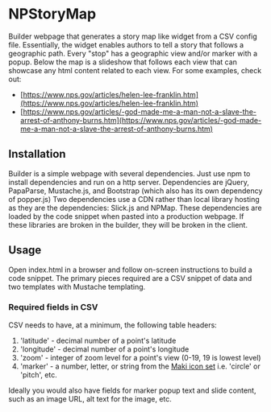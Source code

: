 # NPStoryMap
Builder webpage that generates a story map like widget from a CSV config
file.
Essentially, the widget enables authors to tell a story that follows a geographic path. Every "stop" has a geographic view and/or marker with a popup. Below the map is a slideshow that follows each view that can showcase any html content related to each view. For some examples, check out:
* [https://www.nps.gov/articles/helen-lee-franklin.htm](https://www.nps.gov/articles/helen-lee-franklin.htm)
* [https://www.nps.gov/articles/-god-made-me-a-man-not-a-slave-the-arrest-of-anthony-burns.htm](https://www.nps.gov/articles/-god-made-me-a-man-not-a-slave-the-arrest-of-anthony-burns.htm)

## Installation
Builder is a simple webpage with several dependencies. Just use npm to
install dependencies and run on a http server. Dependencies are jQuery,
PapaParse, Mustache.js, and Bootstrap (which also has its own dependency of
popper.js)
Two dependencies use a CDN rather than local library hosting as they are the
dependencies: Slick.js and NPMap. These dependencies are loaded by the code
snippet when pasted into a production webpage. If these libraries are broken
in the builder, they will be broken in the client.

## Usage
Open index.html in a browser and follow on-screen instructions to build a
code snippet. The primary pieces required are a CSV snippet of data and two
templates with Mustache templating.
### Required fields in CSV
CSV needs to have, at a minimum, the following table headers:
1. 'latitude' - decimal number of a point's latitude
2. 'longitude' - decimal number of a point's longitude
3. 'zoom' - integer of zoom level for a point's view (0-19, 19 is lowest level)                                                                                                                                    
4. 'marker' - a number, letter, or string from the [Maki icon set](https://labs.mapbox.com/maki-icons/) i.e. 'circle' or 'pitch', etc.

Ideally you would also have fields for marker popup text and slide content, such as an image URL, alt text for the image, etc.
